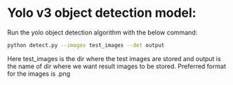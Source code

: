 # Yolo v3 object detection model:
Run the yolo object detection algorithm with the below command:
```bash
python detect.py --images test_images --det output
```
Here test_images is the dir where the test images are stored and output is the name of dir where we want result images to be stored.
Preferred format for the images is .png
